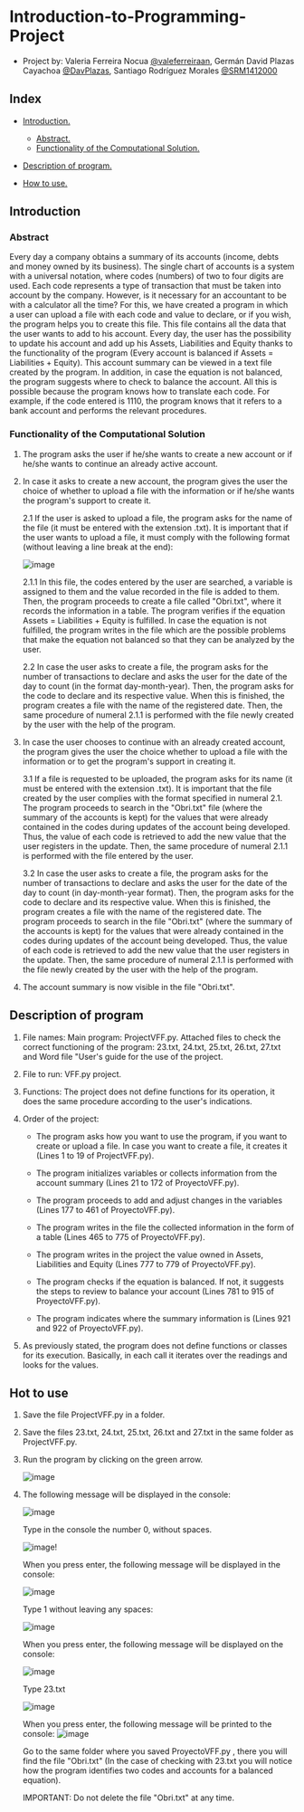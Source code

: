 # Introduction-to-Programming-Project



* Project by: Valeria Ferreira Nocua [@valeferreiraan](https://github.com/valeferreiraan), Germán David Plazas Cayachoa [@DavPlazas](https://github.com/DavPlazas), Santiago Rodríguez Morales [@SRM1412000](https://github.com/SRM1412000)

## Index
- [Introduction.](#introduction)
  - [Abstract.](#summary)
  - [Functionality of the Computational Solution.](#funcionalidad)

- [Description of program.](#description)
- [How to use.](#use)


## Introduction
### Abstract <a name="summary"></a>
<span style="text-align:justify;">
Every day a company obtains a summary of its accounts (income, debts and money owned by its business). The single chart of accounts is a system with a universal notation, where codes (numbers) of two to four digits are used. Each code represents a type of transaction that must be taken into account by the company. However, is it necessary for an accountant to be with a calculator all the time? For this, we have created a program in which a user can upload a file with each code and value to declare, or if you wish, the program helps you to create this file. This file contains all the data that the user wants to add to his account. Every day, the user has the possibility to update his account and add up his Assets, Liabilities and Equity thanks to the functionality of the program (Every account is balanced if Assets = Liabilities + Equity). This account summary can be viewed in a text file created by the program. In addition, in case the equation is not balanced, the program suggests where to check to balance the account. All this is possible because the program knows how to translate each code. For example, if the code entered is 1110, the program knows that it refers to a bank account and performs the relevant procedures.
</span>

### Functionality of the Computational Solution <a name="funcionalidad"></a>


1. The program asks the user if he/she wants to create a new account or if he/she wants to continue an already active account. 
2. In case it asks to create a new account, the program gives the user the choice of whether to upload a file with the information or if he/she wants the program's support to create it.
   
   2.1 If the user is asked to upload a file, the program asks for the name of the file (it must be entered with the extension .txt). It is important that if the user wants to upload a file, it must comply with the following format (without leaving a line break at the end):
   
    ![image](https://github.com/SRM1412000/Introduction-to-Programming-Project/assets/146349622/dc016a8d-3a8b-4e1e-b5a6-7f8e493b1463)
   
      2.1.1 In this file, the codes entered by the user are searched, a variable is assigned to them and the value recorded in the file is added to them. Then, the program proceeds to create a file called "Obri.txt", where it records the information in a table. The program verifies if the equation Assets = Liabilities + Equity is fulfilled. In case the equation is not fulfilled, the program writes in the file which are the possible problems that make the equation not balanced so that they can be analyzed by the user.
    
   2.2 In case the user asks to create a file, the program asks for the number of transactions to declare and asks the user for the date of the day to count (in the format day-month-year). Then, the program asks for the code to declare and its respective value. When this is finished, the program creates a file with the name of the registered date. Then, the same procedure of numeral 2.1.1 is performed with the file newly created by the user with the help of the program.

4. In case the user chooses to continue with an already created account, the program gives the user the choice whether to upload a file with the information or to get the program's support in creating it.

   3.1 If a file is requested to be uploaded, the program asks for its name (it must be entered with the extension .txt). It is important that the file created by the user complies with the format specified in numeral 2.1.
The program proceeds to search in the "Obri.txt" file (where the summary of the accounts is kept) for the values that were already contained in the codes during updates of the account being developed.  Thus, the value of each code is retrieved to add the new value that the user registers in the update. Then, the same procedure of numeral 2.1.1 is performed with the file entered by the user.

   3.2 In case the user asks to create a file, the program asks for the number of transactions to declare and asks the user for the date of the day to count (in day-month-year format). Then, the program asks for the code to declare and its respective value. When this is finished, the program creates a file with the name of the registered date.
The program proceeds to search in the file "Obri.txt" (where the summary of the accounts is kept) for the values that were already contained in the codes during updates of the account being developed.  Thus, the value of each code is retrieved to add the new value that the user registers in the update. Then, the same procedure of numeral 2.1.1 is performed with the file newly created by the user with the help of the program.

5.	The account summary is now visible in the file "Obri.txt".

## Description of program <a name="description"></a>

1. File names: Main program: ProjectVFF.py. Attached files to check the correct functioning of the program: 23.txt, 24.txt, 25.txt, 26.txt, 27.txt and Word file "User's guide for the use of the project.
2. File to run: VFF.py project.
3. Functions: The project does not define functions for its operation, it does the same procedure according to the user's indications.
4. Order of the project:
   * The program asks how you want to use the program, if you want to create or upload a file. In case you want to create a file, it creates it (Lines 1 to 19 of ProjectVFF.py).
   * The program initializes variables or collects information from the account summary (Lines 21 to 172 of ProyectoVFF.py).
  
   * The program proceeds to add and adjust changes in the variables (Lines 177 to 461 of ProyectoVFF.py).
  
   * The program writes in the file the collected information in the form of a table (Lines 465 to 775 of ProyectoVFF.py).
  
   * The program writes in the project the value owned in Assets, Liabilities and Equity (Lines 777 to 779 of ProyectoVFF.py).
  
   * The program checks if the equation is balanced. If not, it suggests the steps to review to balance your account (Lines 781 to 915 of ProyectoVFF.py).
  
   * The program indicates where the summary information is (Lines 921 and 922 of ProyectoVFF.py).
                         
5. As previously stated, the program does not define functions or classes for its execution. Basically, in each call it iterates over the readings and looks for the values.

## Hot to use <a name="use"></a>
1. Save the file ProjectVFF.py in a folder. 
2. Save the files 23.txt, 24.txt, 25.txt, 26.txt and 27.txt in the same folder as ProjectVFF.py.
3. Run the program by clicking on the green arrow.
   
   ![image](https://github.com/SRM1412000/Introduction-to-Programming-Project/assets/146349622/45a3137e-1eef-4927-8336-53420208cac7)

4. The following message will be displayed in the console:

    ![image](https://github.com/SRM1412000/Introduction-to-Programming-Project/assets/146349622/39956efa-6286-4d3c-95e8-d5cdbeca6471)

    Type in the console the number 0, without spaces.
    
    ![image](https://github.com/SRM1412000/Introduction-to-Programming-Project/assets/146349622/23860149-3169-4d0e-ad53-82b7bead0a50)!

    When you press enter, the following message will be displayed in the console:
    
    ![image](https://github.com/SRM1412000/Introduction-to-Programming-Project/assets/146349622/e470a72d-0ead-46fc-b67b-756b4c83ad3a)

    Type 1 without leaving any spaces:
           
    ![image](https://github.com/SRM1412000/Introduction-to-Programming-Project/assets/146349622/0dcbb94a-7d56-4329-9144-7b109f50a716)

    When you press enter, the following message will be displayed on the console:
    
    ![image](https://github.com/SRM1412000/Introduction-to-Programming-Project/assets/146349622/b1a8f245-bba1-476b-8fd8-6087a1a7c744)

    
    Type 23.txt
   
    ![image](https://github.com/SRM1412000/Introduction-to-Programming-Project/assets/146349622/09185df4-b943-4a35-ac8b-b7ef1ce0ffae)

    When you press enter, the following message will be printed to the console:
    ![image](https://github.com/SRM1412000/Introduction-to-Programming-Project/assets/146349622/6e0d9a27-10d5-44ba-94cd-e0f39fea7315)

     
    Go to the same folder where you saved ProyectoVFF.py , there you will find the file "Obri.txt" (In the case of checking with 23.txt you will notice how the program identifies two codes and accounts for a balanced equation).
    
    IMPORTANT: Do not delete the file "Obri.txt" at any time.


